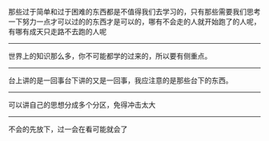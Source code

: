 那些过于简单和过于困难的东西都是不值得我们去学习的，只有那些需要我们思考一下努力一点才可以过的的东西才是可以的，哪有不会走的人就开始跑了的人呢，有哪有成天只走路不去跑的人呢
___
世界上的知识那么多，你不可能都学的过来的，所以要有侧重点。
___
台上讲的是一回事台下讲的又是一回事，我应注意的是那些台下的东西。
___
可以讲自己的思想分成多个分区，免得冲击太大
___
不会的先放下，过一会在看可能就会了